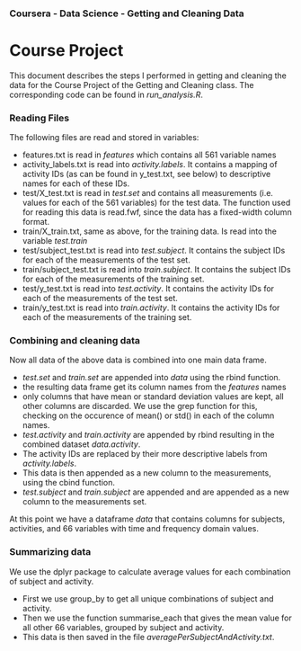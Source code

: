 ### Coursera - Data Science - Getting and Cleaning Data

# Course Project

This document describes the steps I performed in getting and cleaning the data for the Course Project of the Getting and Cleaning class. The corresponding code can be found in _run\_analysis.R_.

  ### Reading Files
  
  The following files are read and stored in variables:
  
  * features.txt is read in _features_ which contains all 561 variable names
  * activity\_labels.txt is read into _activity.labels_. It contains a mapping of activity IDs (as can be found in y\_test.txt, see below) to descriptive names for each of these IDs.
  * test/X\_test.txt is read in _test.set_ and contains all measurements (i.e. values for each of the 561 variables) for the test data. The function used for reading this data is read.fwf, since the data has a fixed-width column format.
  * train/X\_train.txt, same as above, for the training data. Is read into the variable _test.train_
  * test/subject\_test.txt is read into _test.subject_. It contains the subject IDs for each of the measurements of the test set.
  * train/subject\_test.txt is read into _train.subject_. It contains the subject IDs for each of the measurements of the training set.
  * test/y\_test.txt is read into _test.activity_. It contains the activity IDs for each of the measurements of the test set.
  * train/y\_test.txt is read into _train.activity_. It contains the activity IDs for each of the measurements of the training set.
  
  ### Combining and cleaning data
  
  Now all data of the above data is combined into one main data frame.
  
  * _test.set_ and _train.set_ are appended into _data_ using the rbind function.
  * the resulting data frame get its column names from the _features_ names
  * only columns that have mean or standard deviation values are kept, all other columns are discarded. We use the grep function for this, checking on the occurence of mean() or std() in each of the column names.
  * _test.activity_ and _train.activity_ are appended by rbind resulting in the combined dataset _data.activity_.
  * The activity IDs are replaced by their more descriptive labels from _activity.labels_.
  * This data is then appended as a new column to the measurements, using the cbind function.
  * _test.subject_ and _train.subject_ are appended and are appended as a new column to the measurements set.

  At this point we have a dataframe _data_ that contains columns for subjects, activities, and 66 variables with time and frequency domain values.

  ### Summarizing data

  We use the dplyr package to calculate average values for each combination of subject and activity.
  
  * First we use group\_by to get all unique combinations of subject and activity.
  * Then we use the function summarise\_each that gives the mean value for all other 66 variables, grouped by subject and activity.
  * This data is then saved in the file _averagePerSubjectAndActivity.txt_.  
